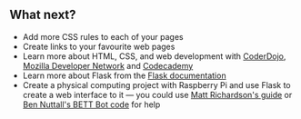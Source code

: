 ## What next?

- Add more CSS rules to each of your pages
- Create links to your favourite web pages
- Learn more about HTML, CSS, and web development with [CoderDojo](https://projects.raspberrypi.org/en/CoderDojo/21), [Mozilla Developer Network](https://developer.mozilla.org/en-US/Learn) and [Codecademy](https://www.codecademy.com/en/tracks/web)
- Learn more about Flask from the [Flask documentation](http://flask.pocoo.org/docs)
- Create a physical computing project with Raspberry Pi and use Flask to create a web interface to it — you could use [Matt Richardson's guide](http://mattrichardson.com/Raspberry-Pi-Flask/index.html) or [Ben Nuttall's BETT Bot code](https://github.com/bennuttall/bett-bot) for help

